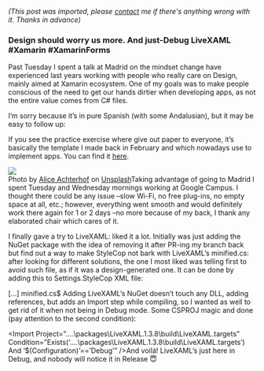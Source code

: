 *(This post was imported, please [contact](#/contact) me if there's anything wrong with it. Thanks in advance)*
  
### Design should worry us more. And just-Debug LiveXAML #Xamarin #XamarinForms

Past Tuesday I spent a talk at Madrid on the mindset change have experienced last years working with people who really care on Design, mainly aimed at Xamarin ecosystem. One of my goals was to make people conscious of the need to get our hands dirtier when developing apps, as not the entire value comes from C# files.

I’m sorry because it’s in pure Spanish (with some Andalusian), but it may be easy to follow up:

If you see the practice exercise where give out paper to everyone, it’s basically the template I made back in February and which nowadays use to implement apps. You can find it [here](/#/app-screen-creation-template).

![](https://cdn-images-1.medium.com/max/800/1*_Kh8TzABRb5lAqAz69Ftnw.jpeg)  
Photo by [Alice Achterhof](https://unsplash.com/photos/FwF_fKj5tBo?utm_source=unsplash&amp;utm_medium=referral&amp;utm_content=creditCopyText) on [Unsplash](https://unsplash.com/?utm_source=unsplash&amp;utm_medium=referral&amp;utm_content=creditCopyText)Taking advantage of going to Madrid I spent Tuesday and Wednesday mornings working at Google Campus. I thought there could be any issue –slow Wi-Fi, no free plug-ins, no empty space at all, etc.; however, everything went smooth and would definitely work there again for 1 or 2 days –no more because of my back, I thank any elaborated chair which cares of it.

I finally gave a try to LiveXAML: liked it a lot. Initially was just adding the NuGet package with the idea of removing it after PR-ing my branch back but find out a way to make StyleCop not bark with LiveXAML’s minified.cs: after looking for different solutions, the one I most liked was telling first to avoid such file, as if it was a design-generated one. It can be done by adding this to Settings.StyleCop XML file:

<Parsers>  
 <Parser ParserId=”StyleCop.CSharp.CsParser”>  
 <ParserSettings>  
 <CollectionProperty Name=”GeneratedFileFilters”>  
 [...]  
 <!-— Avoid LiveXAML’s minified.cs too -->  
 <Value>minified.cs$</Value>  
 </CollectionProperty>  
 </ParserSettings>  
 </Parser>  
</Parsers>Adding LiveXAML’s NuGet doesn’t touch any DLL, adding references, but adds an Import step while compiling, so I wanted as well to get rid of it when not being in Debug mode. Some CSPROJ magic and done (pay attention to the second condition):

<Import Project=”..\..\packages\LiveXAML.1.3.8\build\LiveXAML.targets” Condition=”Exists(‘..\..\packages\LiveXAML.1.3.8\build\LiveXAML.targets’) And ‘$(Configuration)’==’Debug’” />And voilá! LiveXAML’s just here in Debug, and nobody will notice it in Release 😇